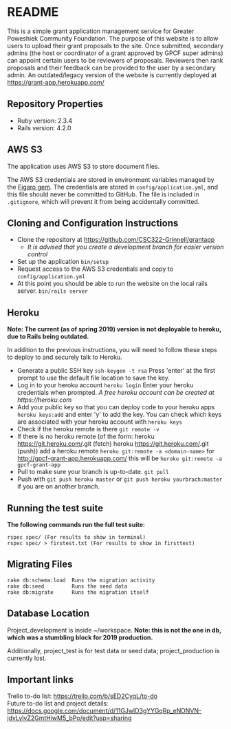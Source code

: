 # README #

This is a simple grant application management service for Greater Poweshiek Community Foundation. The purpose of this website is to allow users to upload their grant proposals to the site. Once submitted, secondary admins (the host or coordinator of a grant approved by GPCF super admins) can appoint certain users to be reviewers of proposals. Reviewers then rank proposals and their feedback can be provided to the user by a secondary admin. An outdated/legacy version of the website is currently deployed at https://grant-app.herokuapp.com/


## Repository Properties ##

- Ruby version: 2.3.4
- Rails version: 4.2.0


## AWS S3 ##

The application uses AWS S3 to store document files.

The AWS S3 credentials are stored in environment variables managed by the [Figaro gem](https://github.com/laserlemon/figaro). The credentials are stored in `config/application.yml`, and this file should never be committed to GitHub. The file is included in `.gitignore`, which will prevent it from being accidentally committed.

## Cloning and Configuration Instructions ##
- Clone the repository at https://github.com/CSC322-Grinnell/grantapp
    - _It is advised that you create a development branch for easier version control_
- Set up the application
    ``` bin/setup ```
- Request access to the AWS S3 credentials and copy to `config/application.yml`
- At this point you should be able to run the website on the local rails server.
    ``` bin/rails server ```

## Heroku ##
**Note: The current (as of spring 2019) version is not deployable to heroku, due to Rails being outdated.**

In addition to the previous instructions, you will need to follow these steps to deploy to and securely talk to Heroku.
- Generate a public SSH key
    ``` ssh-keygen -t rsa ```
    Press 'enter' at the first prompt to use the default file location to save the key.
- Log in to your heroku account
    ``` heroku login ```
    Enter your heroku credentials when prompted.
    _A free heroku account can be created at https://heroku.com_
- Add your public key so that you can deploy code to your heroku apps
    ``` heroku keys:add ```
    and enter 'y' to add the key.
    You can check which keys are associated with your heroku account with
        ``` heroku keys ```
- Check if the heroku remote is there
    ``` git remote -v ```
- If there is no heroku remote (of the form:
                heroku  https://git.heroku.com/<heroku-name>.git (fetch)
                heroku  https://git.heroku.com/<heroku-name>.git (push))
        add a heroku remote
        ``` heroku git:remote -a <domain-name> ```
        for http://gpcf-grant-app.herokuapp.com/ this will be
        ``` heroku git:remote -a gpcf-grant-app ```
- Pull to make sure your branch is up-to-date.
    ``` git pull ```
- Push with
    ``` git push heroku master ```
    or
    ``` git push heroku yourbrach:master ```
    if you are on another branch.


## Running the test suite ##  
**The following commands run the full test suite:**

    rspec spec/ (For results to show in terminal)  
    rspec spec/ > firstest.txt (For results to show in firsttest)


## Migrating Files ## 
    
    rake db:schema:load  Runs the migration activity 
    rake db:seed         Runs the seed data 
    rake db:migrate      Runs the migration itself  


## Database Location ##
Project_development is inside ~/workspace.  **Note: this is not the one in db, which was a stumbling block for 2019 production.**

Additionally, project_test  is for test data or seed data; project_production is currently lost.

    
## Important links ##  
Trello to-do list: https://trello.com/b/sED2CyqL/to-do  
Future to-do list and project details: https://docs.google.com/document/d/11GJwlD3gYYGqRp_eNDNVN-jdvLylvZ2GmtHiwM5_bPo/edit?usp=sharing
